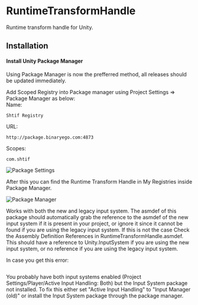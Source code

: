 # RuntimeTransformHandle

Runtime transform handle for Unity.

## Installation

#### Install Unity Package Manager

Using Package Manager is now the prefferred method, all releases should be updated immediately.

Add Scoped Registry into Package manager using Project Settings => Package Manager as below:  
Name:  
```
Shtif Registry
```  
URL:  
```
http://package.binaryego.com:4873
```  
Scopes:  
```
com.shtif
```

![Package Settings](https://i.imgur.com/Y85kaBn.png)

After this you can find the Runtime Transform Handle in My Registries inside Package Manager.

![Package Manager](https://i.imgur.com/WZ19e94.png)

Works with both the new and legacy input system. The asmdef of this package should automatically grab the reference to the asmdef of the new input system if it is present in your project, or ignore it since it cannot be found if you are using the legacy input system. If this is not the case Check the Assembly Definition References in RuntimeTransformHandle.asmdef. This should have a reference to Unity.InputSystem if you are using the new input system, or no reference if you are using the legacy input system.

In case you get this error:
```Assets/Plugins/RuntimeTransformHandle/Scripts/RuntimeTransformHandle.cs(3,19): error CS0234: The type or namespace name 'InputSystem' does not exist in the namespace 'UnityEngine' (are you missing an assembly reference?)
```
You probably have both input systems enabled (Project Settings/Player/Active Input Handling: Both) but the Input System package not installed. To fix this either set "Active Input Handling" to "Input Manager (old)" or install the Input System package through the package manager.
